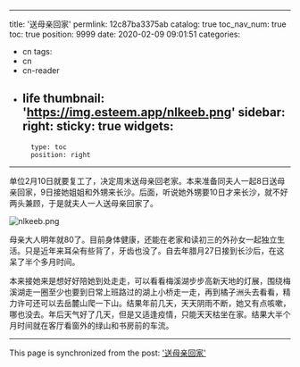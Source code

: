 
---
title: '送母亲回家'
permlink: 12c87ba3375ab
catalog: true
toc_nav_num: true
toc: true
position: 9999
date: 2020-02-09 09:01:51
categories:
- cn
tags:
- cn
- cn-reader
- life
thumbnail: 'https://img.esteem.app/nlkeeb.png'
sidebar:
    right:
        sticky: true
widgets:
    -
        type: toc
        position: right
---


单位2月10日就要复工了，决定周末送母亲回老家。本来准备同夫人一起8日送母亲回家，9日接她姐姐和外甥来长沙。后面，听说她外甥要10日才来长沙，就不好两头兼顾，于是就夫人一人送母亲回家了。

![nlkeeb.png](https://img.esteem.app/nlkeeb.png)

母亲大人明年就80了。目前身体健康，还能在老家和读初三的外孙女一起独立生活。只是近年来耳朵有些背了，牙齿也没了。自去年腊月27日接到长沙后，在这呆了半个多月时间。

本来接她来是想好好陪她到处走走，可以看看梅溪湖步步高新天地的灯展，围绕梅溪湖走一圈至少也要到日常上班路过的湖上小桥走一走，再到橘子洲头去看看，精力许可还可以去岳麓山爬一下山。结果年前几天，天天阴雨不断，她又有点咳嗽，哪也没去。年后天气好了几天，但是又适逢疫情，只能天天枯坐在家。结果大半个月时间就在客厅看窗外的绿山和书房前的车流。



- - -

This page is synchronized from the post: ['送母亲回家'](https://steemit.com/@m18207319997/12c87ba3375ab)
